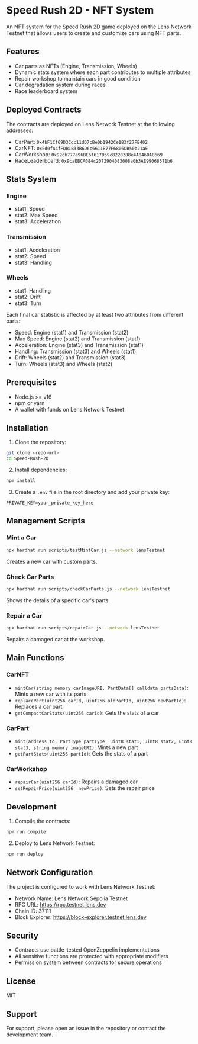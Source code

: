 # Speed Rush 2D - NFT System

An NFT system for the Speed Rush 2D game deployed on the Lens Network Testnet that allows users to create and customize cars using NFT parts.

## Features

- Car parts as NFTs (Engine, Transmission, Wheels)
- Dynamic stats system where each part contributes to multiple attributes
- Repair workshop to maintain cars in good condition
- Car degradation system during races
- Race leaderboard system

## Deployed Contracts

The contracts are deployed on Lens Network Testnet at the following addresses:
- CarPart: `0x4bF1Cf69D3Cdc11dD7cBe0b1942Ce183f27FE402`
- CarNFT: `0xEd0fA4fFDB1B33B6D6c6611B77F6806DB50b21aE`
- CarWorkshop: `0x92cb777a96BE6f617959c8220388e4A046DA8669`
- RaceLeaderboard: `0x9caEBCA084c2072904083008a0b3AE99068571b6`

## Stats System

### Engine
- stat1: Speed
- stat2: Max Speed
- stat3: Acceleration

### Transmission
- stat1: Acceleration
- stat2: Speed
- stat3: Handling

### Wheels
- stat1: Handling
- stat2: Drift
- stat3: Turn

Each final car statistic is affected by at least two attributes from different parts:
- Speed: Engine (stat1) and Transmission (stat2)
- Max Speed: Engine (stat2) and Transmission (stat1)
- Acceleration: Engine (stat3) and Transmission (stat1)
- Handling: Transmission (stat3) and Wheels (stat1)
- Drift: Wheels (stat2) and Transmission (stat3)
- Turn: Wheels (stat3) and Wheels (stat2)

## Prerequisites

- Node.js >= v16
- npm or yarn
- A wallet with funds on Lens Network Testnet

## Installation

1. Clone the repository:
```bash
git clone <repo-url>
cd Speed-Rush-2D
```

2. Install dependencies:
```bash
npm install
```

3. Create a `.env` file in the root directory and add your private key:
```env
PRIVATE_KEY=your_private_key_here
```

## Management Scripts

### Mint a Car
```bash
npx hardhat run scripts/testMintCar.js --network lensTestnet
```
Creates a new car with custom parts.

### Check Car Parts
```bash
npx hardhat run scripts/checkCarParts.js --network lensTestnet
```
Shows the details of a specific car's parts.

### Repair a Car
```bash
npx hardhat run scripts/repairCar.js --network lensTestnet
```
Repairs a damaged car at the workshop.

## Main Functions

### CarNFT
- `mintCar(string memory carImageURI, PartData[] calldata partsData)`: Mints a new car with its parts
- `replacePart(uint256 carId, uint256 oldPartId, uint256 newPartId)`: Replaces a car part
- `getCompactCarStats(uint256 carId)`: Gets the stats of a car

### CarPart
- `mint(address to, PartType partType, uint8 stat1, uint8 stat2, uint8 stat3, string memory imageURI)`: Mints a new part
- `getPartStats(uint256 partId)`: Gets the stats of a part

### CarWorkshop
- `repairCar(uint256 carId)`: Repairs a damaged car
- `setRepairPrice(uint256 _newPrice)`: Sets the repair price

## Development

1. Compile the contracts:
```bash
npm run compile
```

2. Deploy to Lens Network Testnet:
```bash
npm run deploy
```

## Network Configuration

The project is configured to work with Lens Network Testnet:
- Network Name: Lens Network Sepolia Testnet
- RPC URL: https://rpc.testnet.lens.dev
- Chain ID: 37111
- Block Explorer: https://block-explorer.testnet.lens.dev

## Security

- Contracts use battle-tested OpenZeppelin implementations
- All sensitive functions are protected with appropriate modifiers
- Permission system between contracts for secure operations

## License

MIT

## Support

For support, please open an issue in the repository or contact the development team.
